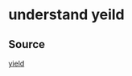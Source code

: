 # understand yeild

## Source

[yield](https://stackoverflow.com/questions/231767/what-does-the-yield-keyword-do-in-python)
